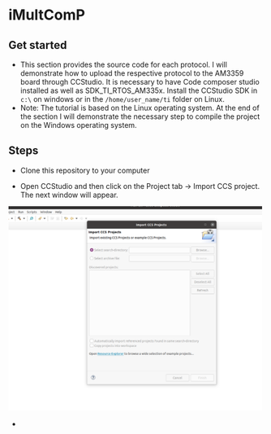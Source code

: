 # iMultComP

## Get started 

- This section provides the source code for each protocol. I will demonstrate how to upload the respective protocol to the AM3359 board through CCStudio. It is necessary to have Code composer studio installed as well as SDK_TI_RTOS_AM335x. Install the CCStudio SDK in `c:\` on windows or in the `/home/user_name/ti` folder on Linux.
- Note: The tutorial is based on the Linux operating system. At the end of the section I will demonstrate the necessary step to compile the project on the Windows operating system. 

## Steps

- Clone this repository to your computer

- Open CCStudio and then click on the Project tab -> Import CCS project. The next window will appear. 
<img src="../Image/import_project_ccs.png" width="500" >

- 










